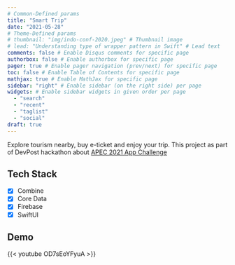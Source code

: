 ```yaml
---
# Common-Defined params
title: "Smart Trip"
date: "2021-05-28"
# Theme-Defined params
# thumbnail: "img/indo-conf-2020.jpeg" # Thumbnail image
# lead: "Understanding type of wrapper pattern in Swift" # Lead text
comments: false # Enable Disqus comments for specific page
authorbox: false # Enable authorbox for specific page
pager: true # Enable pager navigation (prev/next) for specific page
toc: false # Enable Table of Contents for specific page
mathjax: true # Enable MathJax for specific page
sidebar: "right" # Enable sidebar (on the right side) per page
widgets: # Enable sidebar widgets in given order per page
  - "search"
  - "recent"
  - "taglist"
  - "social"
draft: true
---
```


Explore tourism nearby, buy e-ticket and enjoy your trip.
This project as part of DevPost hackathon about [APEC 2021 App Challenge](https://2021apec.devpost.com/)

## Tech Stack

- [x] Combine
- [x] Core Data
- [x] Firebase
- [x] SwiftUI

## Demo

{{< youtube OD7sEoYFyuA >}}
